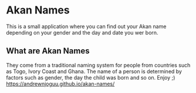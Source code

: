 # Akan Names
This is a small application where you can find out your Akan name depending on your gender and the day and date you wer born.
## What are Akan Names
They come from a traditional naming system for people from countries such as Togo, Ivory Coast and Ghana. The name of a person is determined by factors such as gender, the day the child was born and so on. Enjoy ;)
https://andrewnjoguu.github.io/akan-names/ 